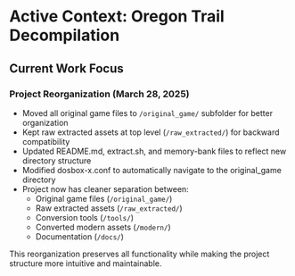 # Active Context: Oregon Trail Decompilation

## Current Work Focus

### Project Reorganization (March 28, 2025)
- Moved all original game files to `/original_game/` subfolder for better organization
- Kept raw extracted assets at top level (`/raw_extracted/`) for backward compatibility
- Updated README.md, extract.sh, and memory-bank files to reflect new directory structure
- Modified dosbox-x.conf to automatically navigate to the original_game directory
- Project now has cleaner separation between:
  - Original game files (`/original_game/`)
  - Raw extracted assets (`/raw_extracted/`)
  - Conversion tools (`/tools/`)
  - Converted modern assets (`/modern/`)
  - Documentation (`/docs/`)

This reorganization preserves all functionality while making the project structure more intuitive and maintainable.
